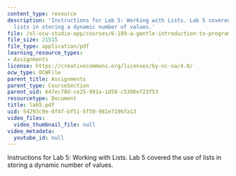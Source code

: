 ```yaml
---
content_type: resource
description: 'Instructions for Lab 5: Working with Lists. Lab 5 covered the use of
  lists in storing a dynamic number of values.'
file: /ol-ocw-studio-app/courses/6-189-a-gentle-introduction-to-programming-using-python-january-iap-2008/54293c9e0f4fbf515f59981e7196fa13_lab5.pdf
file_size: 21515
file_type: application/pdf
learning_resource_types:
- Assignments
license: https://creativecommons.org/licenses/by-nc-sa/4.0/
ocw_type: OCWFile
parent_title: Assignments
parent_type: CourseSection
parent_uid: 647ec78d-ce25-991a-1d58-c5306ef23f53
resourcetype: Document
title: lab5.pdf
uid: 54293c9e-0f4f-bf51-5f59-981e7196fa13
video_files:
  video_thumbnail_file: null
video_metadata:
  youtube_id: null
---
```

Instructions for Lab 5: Working with Lists. Lab 5 covered the use of lists in storing a dynamic number of values.